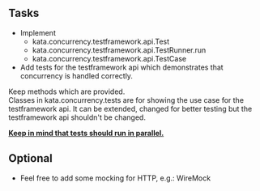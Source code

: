 Tasks
---------
- Implement 
  - kata.concurrency.testframework.api.Test
  - kata.concurrency.testframework.api.TestRunner.run
  - kata.concurrency.testframework.api.TestCase
- Add tests for the testframework api which demonstrates that concurrency is handled correctly.

Keep methods which are provided.  
Classes in kata.concurrency.tests are for showing the use case for the testframework api.
It can be extended, changed for better testing but the testframework api shouldn't be changed.

<b><u>Keep in mind that tests should run in parallel.</u></b>


Optional
-------
- Feel free to add some mocking for HTTP, e.g.: WireMock
